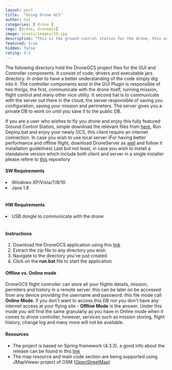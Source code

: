 ```yaml
---
layout: post
title:  "Using Drone GCS"
author: tal
categories: [ drone ]
tags: [drone, dronegcs]
image: assets/images/19.jpg
description: "This is the ground control station for the drone, this one contain the GUI logic (based on JFX2). This clients communicate with the drone server to get and store data. It is also work with the map viewer project to get map access, image processing project to have FPV and generic tools to get access to USB devices."
featured: true
hidden: false
rating: 4.5
---
```


The following directory hold the DroneGCS project files for the GUI and Controller components. It consist of code, drivers and executable jars directory. In order to have a better understanding of the code simply dig into it. The controller components exist in the GUI Plugin is responsible of two things, the first, communicate with the drone itself, running mission, flight control and many other nice utility. It second hat is to communicate with the server out there in the cloud, the server responsible of saving you configuration, saving your mission and perimeters. The server gives you a private DB to work on until you save it to the public DB.

If you are a user who wishes to fly you drone and enjoy this fully featured Ground Control Station, simple download the relevant files from <a href="https://github.com/taljmars/DroneGCS/tree/master/ClientInstallation">here</a>, Run Deploy.bat and enjoy your newly GCS, this client require an internet connection. In case you wish to use local server (For having better performance and offline flight, download DroneServer as <a href="https://github.com/taljmars/DroneServer/tree/master/ServerInstallation">well</a> and follow it installation guidelines) Last but not least, in case you wish to install a standalone version which include both client and server in a single installer please refere to <a href="https://github.com/taljmars/StandaloneDroneGCS">this</a> repository

#### SW Requirements
<li> Windows XP/Vista/7/8/10</li>
<li> Java 1.8</li>
<br/>

#### HW Requirements
<li> USB dongle to communicate with the drone</li>
<br/>

#### Instructions

1. Download the DroneGCS application using this <a href="https://github.com/taljmars/DroneGCS/raw/master/ClientInstallation/Windows/DroneGCS-win-x64.zip">link</a>
2. Extract the zip file to any directory you wish
3. Navigate to the directory you've just created
4. Click on the <b>run.bat</b> file to start the application

#### Offline vs. Online mode

DroneGCS flight controller can store all your flights details, mission, permiters and history in a remote server. this can be later on be accessed
from any device providing the username and password. this file mode call <b>Online Mode</b>.
If you don't want to access this DB nor you don't have any internet access at your flying site - <b>Offline Mode</b> is the answer.
Under this mode you will find the same granulariy as you have in Online mode when it comes to drone controller, however, services such as mission storing,
flight history, change log and many more will not be available.

#### Resources
- The project is based on Spring framework (4.3.3), a good info about the release can be found in this <a href="http://repo.spring.io/release/org/springframework/spring/4.3.3.RELEASE/">link</a>
- The map resource and main code section are being supported using JMapViewer project of OSM (<a href="http://wiki.openstreetmap.org/wiki/JMapViewer">OpenStreetMap</a>)

